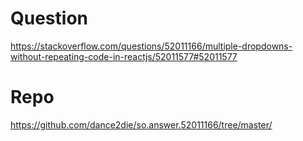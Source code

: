 # Question

https://stackoverflow.com/questions/52011166/multiple-dropdowns-without-repeating-code-in-reactjs/52011577#52011577

# Repo

https://github.com/dance2die/so.answer.52011166/tree/master/